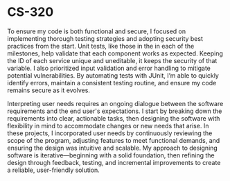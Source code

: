 # CS-320
To ensure my code is both functional and secure, I focused on implementing thorough testing strategies and adopting security best practices from the start. Unit tests, like those in the in each of the milestones, help validate that each component works as expected. Keeping the ID of each service unique and uneditable, it keeps the security of that variable. I also prioritized input validation and error handling to mitigate potential vulnerabilities. By automating tests with JUnit, I’m able to quickly identify errors, maintain a consistent testing routine, and ensure my code remains secure as it evolves.

Interpreting user needs requires an ongoing dialogue between the software requirements and the end user's expectations. I start by breaking down the requirements into clear, actionable tasks, then designing the software with flexibility in mind to accommodate changes or new needs that arise. In these projects, I incorporated user needs by continuously reviewing the scope of the program, adjusting features to meet functional demands, and ensuring the design was intuitive and scalable. My approach to designing software is iterative—beginning with a solid foundation, then refining the design through feedback, testing, and incremental improvements to create a reliable, user-friendly solution.

